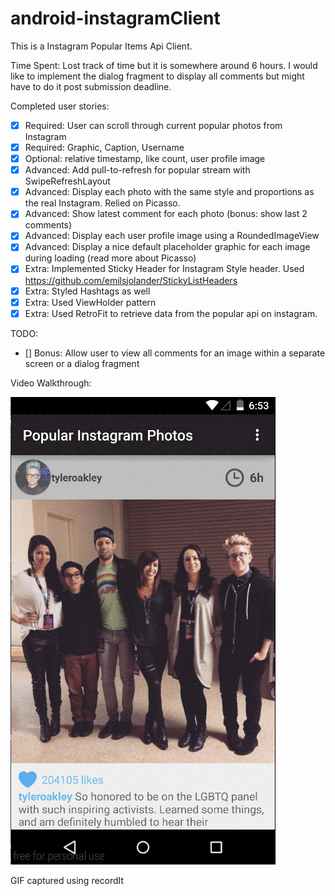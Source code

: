 # android-instagramClient

This is a Instagram Popular Items Api Client.

Time Spent: Lost track of time but it is somewhere around 6 hours.
I would like to implement the dialog fragment to display all comments but might have to do it post submission deadline.

Completed user stories:

* [x] Required: User can scroll through current popular photos from Instagram
* [x] Required: Graphic, Caption, Username
* [x] Optional:  relative timestamp, like count, user profile image
* [x] Advanced: Add pull-to-refresh for popular stream with SwipeRefreshLayout
* [x] Advanced: Display each photo with the same style and proportions as the real Instagram. Relied on Picasso.
* [x] Advanced: Show latest comment for each photo (bonus: show last 2 comments)
* [x] Advanced: Display each user profile image using a RoundedImageView
* [x] Advanced: Display a nice default placeholder graphic for each image during loading (read more about Picasso)
* [x] Extra: Implemented Sticky Header for Instagram Style header. Used https://github.com/emilsjolander/StickyListHeaders
* [x] Extra: Styled Hashtags as well
* [x] Extra: Used ViewHolder pattern
* [x] Extra: Used RetroFit to retrieve data from the popular api on instagram.

TODO:
* [] Bonus: Allow user to view all comments for an image within a separate screen or a dialog fragment

Video Walkthrough:

![Video Walkthrough](instagram_client_demo.gif)

GIF captured using recordIt

